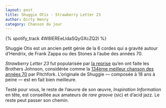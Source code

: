 ```yaml
---
layout: post
title: Shuggie Otis - Strawberry Letter 23
author: Dirty Henry
category: Chanson du jour
---
```


{% spotify_track 4W8IEREeLldaSQyGXcZQ2I %}

Shuggie Otis est un ancien petit génie de la 6 cordes qui a gravité autour
d’Hendrix, de Frank Zappa ou des Stones à l’aube des années 70.

_Strawberry Letter 23_ fut popularisée par [la reprise][2] qu’en ont faite les
Brothers Johnson, considérée comme la [134ème meilleur chanson des années 70][1]
par Pitchfork. L’originale de Shuggie — composée à 18 ans à peine — est en fait
bien meilleure.

Testé pour vous, le reste de l’œuvre de son œuvre, _Inspiration Information_ en
tête, est conseillée aux amateurs de _rare groove_ (sic) et d’acid jazz. Le
reste peut passer son chemin.

[1]:
  https://pitchfork.com/features/lists-and-guides/9935-the-200-best-songs-of-the-1970s/?page=4
[2]: https://youtu.be/rquygdjf0d8
